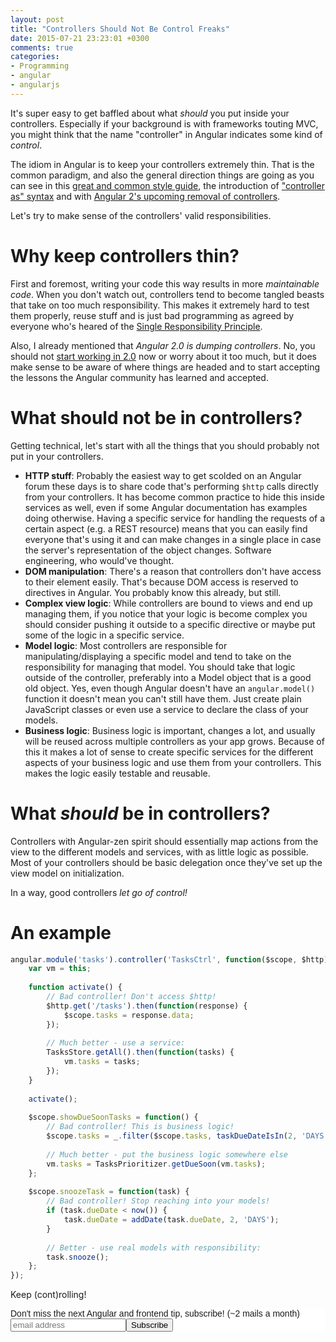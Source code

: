 ```yaml
---
layout: post
title: "Controllers Should Not Be Control Freaks"
date: 2015-07-21 23:23:01 +0300
comments: true
categories: 
- Programming
- angular
- angularjs
---
```


It's super easy to get baffled about what *should* you put inside your controllers. Especially if your background is with frameworks touting MVC, you might think that the name "controller" in Angular indicates some kind of *control*.

The idiom in Angular is to keep your controllers extremely thin. That is the common paradigm, and also the general direction things are going as you can see in this [great and common style guide](https://github.com/johnpapa/angular-styleguide), the introduction of ["controller as" syntax](http://toddmotto.com/digging-into-angulars-controller-as-syntax/) and with [Angular 2's upcoming removal of controllers](http://boyan.in/angular-2-no-controllers/).

Let's try to make sense of the controllers' valid responsibilities.

# Why keep controllers thin?

First and foremost, writing your code this way results in more *maintainable code*. When you don't watch out, controllers tend to become tangled beasts that take on too much responsibility. This makes it extremely hard to test them properly, reuse stuff and is just bad programming as agreed by everyone who's heared of the [Single Responsibility Principle](https://en.wikipedia.org/wiki/Single_responsibility_principle).

Also, I already mentioned that *Angular 2.0 is dumping controllers*. No, you should not [start working in 2.0](http://www.codelord.net/2015/06/27/should-you-use-angular-2-dot-0-or-1-dot-x/) now or worry about it too much, but it does make sense to be aware of where things are headed and to start accepting the lessons the Angular community has learned and accepted.

# What should not be in controllers?

Getting technical, let's start with all the things that you should probably not put in your controllers.

- **HTTP stuff**: Probably the easiest way to get scolded on an Angular forum these days is to share code that's performing `$http` calls directly from your controllers. It has become common practice to hide this inside services as well, even if some Angular documentation has examples doing otherwise. Having a specific service for handling the requests of a certain aspect (e.g. a REST resource) means that you can easily find everyone that's using it and can make changes in a single place in case the server's representation of the object changes. Software engineering, who would've thought.
- **DOM manipulation**: There's a reason that controllers don't have access to their element easily. That's because DOM access is reserved to directives in Angular. You probably know this already, but still.
- **Complex view logic**: While controllers are bound to views and end up managing them, if you notice that your logic is become complex you should consider pushing it outside to a specific directive or maybe put some of the logic in a specific service.
- **Model logic**: Most controllers are responsible for manipulating/displaying a specific model and tend to take on the responsibility for managing that model. You should take that logic outside of the controller, preferably into a Model object that is a good old object. Yes, even though Angular doesn't have an `angular.model()` function it doesn't mean you can't still have them. Just create plain JavaScript classes or even use a service to declare the class of your models.
- **Business logic**: Business logic is important, changes a lot, and usually will be reused across multiple controllers as your app grows. Because of this it makes a lot of sense to create specific services for the different aspects of your business logic and use them from your controllers. This makes the logic easily testable and reusable.

# What *should* be in controllers?

Controllers with Angular-zen spirit should essentially map actions from the view to the different models and services, with as little logic as possible. Most of your controllers should be basic delegation once they've set up the view model on initialization.

In a way, good controllers *let go of control!*

# An example

```javascript
angular.module('tasks').controller('TasksCtrl', function($scope, $http) {
    var vm = this;
    
    function activate() {
        // Bad controller! Don't access $http!
        $http.get('/tasks').then(function(response) {
            $scope.tasks = response.data;
        });
        
        // Much better - use a service:
        TasksStore.getAll().then(function(tasks) {
            vm.tasks = tasks;
        });
    }
        
    activate();
    
    $scope.showDueSoonTasks = function() {
        // Bad controller! This is business logic!
        $scope.tasks = _.filter($scope.tasks, taskDueDateIsIn(2, 'DAYS'));
        
        // Much better - put the business logic somewhere else
        vm.tasks = TasksPrioritizer.getDueSoon(vm.tasks);
    };
    
    $scope.snoozeTask = function(task) {
        // Bad controller! Stop reaching into your models!
        if (task.dueDate < now()) {
            task.dueDate = addDate(task.dueDate, 2, 'DAYS');
        }
        
        // Better - use real models with responsibility:
        task.snooze();
    };
});
```

Keep (cont)rolling!

<!-- Begin MailChimp Signup Form -->
<link href="http://cdn-images.mailchimp.com/embedcode/slim-081711.css" rel="stylesheet" type="text/css">
<style type="text/css">
    #mc_embed_signup{background:#fff; clear:left; font:14px Helvetica,Arial,sans-serif; }
    /* Add your own MailChimp form style overrides in your site stylesheet or in this style block.
       We recommend moving this block and the preceding CSS link to the HEAD of your HTML file. */
</style>
<div id="mc_embed_signup">
<form action="http://codelord.us6.list-manage.com/subscribe/post?u=78b36f07d7d2e7e91eb8deee3&amp;id=c9a8d439c8" method="post" id="mc-embedded-subscribe-form" name="mc-embedded-subscribe-form" class="validate" target="_blank" novalidate>
    <label for="mce-EMAIL">Don't miss the next Angular and frontend tip, subscribe! (~2 mails a month)</label>
    <input type="email" value="" name="EMAIL" class="email" id="mce-EMAIL" placeholder="email address" required style="display: inline"><!--
    --><input type="submit" value="Subscribe" name="subscribe" id="mc-embedded-subscribe" class="button" style="display: inline">
    <input type="hidden" value="" name="SIGNUP_URL" class="email" id="mce-SIGNUP_URL">
</form>
</div>
<script type="text/javascript">
document.getElementById('mce-SIGNUP_URL').value = document.location.href;
</script>
<!--End mc_embed_signup-->
